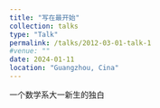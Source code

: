 ```yaml
---
title: "写在最开始"
collection: talks
type: "Talk"
permalink: /talks/2012-03-01-talk-1
#venue: ""
date: 2024-01-11
location: "Guangzhou, Cina"
---
```


一个数学系大一新生的独白
